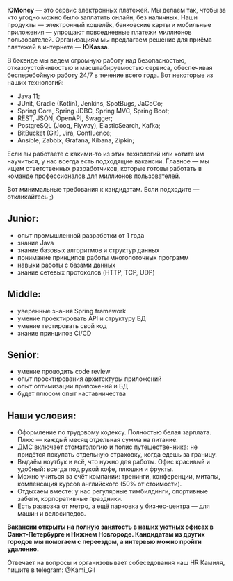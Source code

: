 **ЮMoney** — это сервис электронных платежей. Мы делаем так, чтобы за что угодно можно было заплатить онлайн, без наличных. Наши продукты — электронный кошелёк, банковские карты и мобильные приложения — упрощают повседневные платежи миллионов пользователей. Организациям мы предлагаем решение для приёма платежей в интернете — **ЮKassa**.

В бэкенде мы ведем огромную работу над безопасностью, отказоустойчивостью и масштабируемостью сервиса, обеспечивая бесперебойную работу 24/7 в течение всего года. Вот некоторые из наших технологий:
* Java 11;
* JUnit, Gradle (Kotlin), Jenkins, SpotBugs, JaCoCo;
* Spring Core, Spring JDBC, Spring MVC, Spring Boot;
* REST, JSON, OpenAPI, Swagger;
* PostgreSQL (Jooq, Flyway), ElasticSearch, Kafka;
* BitBucket (Git), Jira, Confluence;
* Ansible, Zabbix, Grafana, Kibana, Zipkin;
 
Если вы работаете с какими-то из этих технологий или хотите им научиться, у нас всегда есть подходящие вакансии. Главное — мы ищем ответственных разработчиков, которые готовы работать в команде профессионалов для миллионов пользователей.

Вот минимальные требования к кандидатам. Если подходите — откликайтесь ;)
 
## Junior:
* опыт промышленной разработки от 1 года
* знание Java
* знание базовых алгоритмов и структур данных
* понимание принципов работы многопоточных программ
* навыки работы с базами данных
* знание сетевых протоколов (HTTP, TCP, UDP)

## Middle:
* уверенные знания Spring framework
* умение проектировать API и структуру БД
* умение тестировать свой код
* знание принципов CI/CD

## Senior:
* умение проводить code review
* опыт проектирования архитектуры приложений
* опыт оптимизации приложений и БД
* будет плюсом опыт наставничества
 
 
## Наши условия:
* Оформление по трудовому кодексу. Полностью белая зарплата. Плюс — каждый месяц отдельная сумма на питание.
* ДМС включает стоматологию и полис путешественника: не придётся покупать отдельную страховку, когда едешь за границу.
* Выдаём ноутбук и всё, что нужно для работы. Офис красивый и удобный: всегда под рукой кофе, плюшки и фрукты.
* Можно учиться за счёт компании: тренинги, конференции, митапы, компенсация курсов английского (50% от стоимости).
* Отдыхаем вместе: у нас регулярные тимбилдинги, спортивные забеги, корпоративные праздники.
* Есть развозка от метро, а ещё парковка у бизнес-центра — для машин и велосипедов.

**Вакансии открыты на полную занятость в наших уютных офисах в Санкт-Петербурге и Нижнем Новгороде.
Кандидатам из других городов мы помогаем с переездом, а интервью можно пройти удаленно.** 

Отвечает на вопросы и организовывает собеседования наш HR Камиля, пишите в telegram: @Kami_Gil
